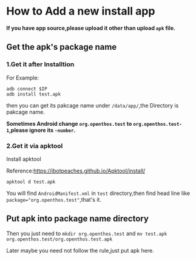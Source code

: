 # How to Add a new install app
**If you have app source,please upload it other than upload `apk` file.**
## Get the apk's package name
### 1.Get it after Installtion
For Example:
```
adb connect $IP
adb install test.apk
```
then you can get its pakcage name under `/data/app/`,the Directory is pakcage name.

**Sometimes Android change `org.openthos.test` to `org.openthos.test-1`,please ignore its `-number`.**

### 2.Get it via apktool
Install apktool

Reference:https://ibotpeaches.github.io/Apktool/install/
```
apktool d test.apk
```
You will find `AndroidManifest.xml` in `test` directory,then find head line like `package="org.openthos.test"`,that's it.
## Put apk into package name directory
Then you just need to `mkdir org.openthos.test` and `mv test.apk org.openthos.test/org.openthos.test.apk`

Later maybe you need not follow the rule,just put apk here.
